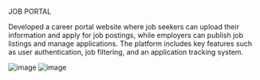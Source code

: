 JOB PORTAL

Developed a career portal website where job seekers can upload their information and apply for job postings, while employers can publish job listings and manage applications. 
The platform includes key features such as user authentication, job filtering, and an application tracking system.

![image](https://github.com/user-attachments/assets/2406d99f-2fb5-4a93-a541-3e907395feca)
![image](https://github.com/user-attachments/assets/08d98873-da65-4383-8577-73a325138b26)
